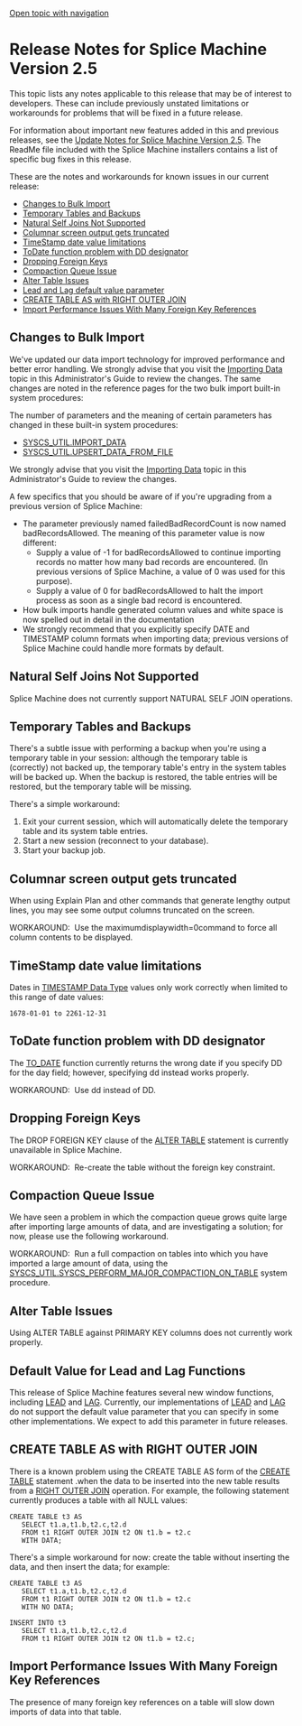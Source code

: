 [Open topic with navigation](../index.html#OnPremise/CurrentReleaseNotes.html)

Release Notes for Splice Machine Version <span class="BasicVariablesSpliceReleaseVersion">2.5</span>
====================================================================================================

This topic lists any notes applicable to this release that may be of interest to developers. These can include previously unstated limitations or workarounds for problems that will be fixed in a future release.

For information about important new features added in this and previous releases, see the [Update Notes for Splice Machine Version 2.5](CurrentUpdateNotes.html).
The <span class="CodeFont">ReadMe</span> file included with the Splice Machine installers contains a list of specific bug fixes in this release.

These are the notes and workarounds for known issues in our current release:

-   <a href="#Changes" class="WithinBook">Changes to Bulk Import</a>
-   [Temporary Tables and Backups](#Temporar)
-   [Natural Self Joins Not Supported](#Natural)
-   [Columnar screen output gets truncated](#Columnar)
-   [TimeStamp date value limitations](#Timestam)
-   [<span class="CodeFont">ToDate</span> function problem with <span class="CodeFont">DD</span> designator](#ToDate())
-   [Dropping Foreign Keys](#Dropping)
-   [Compaction Queue Issue](#Compacti)
-   [Alter Table Issues](#AlterTbl)
-   [<span class="CodeFont">Lead</span> and <span class="CodeFont">Lag</span> default value parameter](#LeadLag)
-   [<span class="CodeFont">CREATE TABLE AS</span> with <span class="CodeFont">RIGHT OUTER JOIN</span>](#CREATET)
-   [Import Performance Issues With Many Foreign Key References](#TooManyForeignKeyRefs)

[]()Changes to Bulk Import
--------------------------

We've updated our data import technology for improved performance and better error handling. We <span class="BoldFont">strongly advise</span> that you visit the [Importing Data](../Shared/Developers/ImportingData.html) topic in this <span class="ItalicFont">Administrator's Guide</span> to review the changes. The same changes are noted in the reference pages for the two bulk import built-in system procedures:

The number of parameters and the meaning of certain parameters has changed in these built-in system procedures:

-   [SYSCS\_UTIL.IMPORT\_DATA](../Shared/SQLReference/BuiltInSysProcs/ImportData.html)
-   [SYSCS\_UTIL.UPSERT\_DATA\_FROM\_FILE](../Shared/SQLReference/BuiltInSysProcs/UpsertDataFromFile.html)

We <span class="BoldFont">strongly advise</span> that you visit the [Importing Data](../Shared/Developers/ImportingData.html) topic in this <span class="ItalicFont">Administrator's Guide</span> to review the changes.

A few specifics that you should be aware of if you're upgrading from a previous version of Splice Machine:

-   The parameter previously named <span class="CodeFont">failedBadRecordCount</span> is now named <span class="CodeFont">badRecordsAllowed</span>. The meaning of this parameter value is now different:
    -   <span class="BoldFont">Supply a value of <span class="CodeBoldFont">-1</span> for <span class="CodeBoldFont">badRecordsAllowed</span> to continue importing records no matter how many bad records are encountered.</span> (In previous versions of Splice Machine, a value of <span class="CodeFont">0</span> was used for this purpose).
    -   <span class="BoldFont">Supply a value of <span class="CodeBoldFont">0</span> for <span class="CodeBoldFont">badRecordsAllowed</span> to halt the import process as soon as a single bad record is encountered.</span>
-   How bulk imports handle generated column values and white space is now spelled out in detail in the documentation
-   We strongly recommend that you explicitly specify <span class="CodeFont">DATE</span> and <span class="CodeFont">TIMESTAMP</span> column formats when importing data; previous versions of Splice Machine could handle more formats by default.

[]()Natural Self Joins Not Supported
------------------------------------

Splice Machine does not currently support <span class="CodeFont">NATURAL SELF JOIN</span> operations.

[]()Temporary Tables and Backups
--------------------------------

There's a subtle issue with performing a backup when you're using a temporary table in your session: although the temporary table is (correctly) not backed up, the temporary table's entry in the system tables will be backed up. When the backup is restored, the table entries will be restored, but the temporary table will be missing.

There's a simple workaround:

1.  Exit your current session, which will automatically delete the temporary table and its system table entries.
2.  Start a new session (reconnect to your database).
3.  Start your backup job.

[]()Columnar screen output gets truncated
-----------------------------------------

When using <span class="CodeFont">Explain Plan</span> and other commands that generate lengthy output lines, you may see some output columns truncated on the screen.

<span class="autonumber"><span class="noteAutoNum">WORKAROUND:  </span></span>Use the <span class="AppCommand">maximumdisplaywidth=0</span>command to force all column contents to be displayed.

[]()TimeStamp date value limitations
------------------------------------

Dates in <span class="CodeFont">[TIMESTAMP Data Type](../Shared/SQLReference/DataTypes/TimeStamp.html)</span> values only work correctly when limited to this range of date values:

    1678-01-01 to 2261-12-31

[]()<span class="CodeFont">ToDate</span> function problem with DD designator
----------------------------------------------------------------------------

The <span class="CodeFont">[TO\_DATE](../Shared/SQLReference/BuiltInFcns/ToDate.html)</span> function currently returns the wrong date if you specify <span class="CodeFont">DD</span> for the day field; however, specifying <span class="CodeFont">dd</span> instead works properly.

<span class="autonumber"><span class="noteAutoNum">WORKAROUND:  </span></span>Use <span class="CodeFont">dd</span> instead of <span class="CodeFont">DD</span>.

[]()Dropping Foreign Keys
-------------------------

The <span class="CodeFont">DROP FOREIGN KEY</span> clause of the <span class="CodeFont">[ALTER TABLE](../Shared/SQLReference/Statements/AlterTable.html)</span> statement is currently unavailable in Splice Machine.

<span class="autonumber"><span class="noteAutoNum">WORKAROUND:  </span></span>Re-create the table without the foreign key constraint.

[]()Compaction Queue Issue
--------------------------

We have seen a problem in which the compaction queue grows quite large after importing large amounts of data, and are investigating a solution; for now, please use the following workaround.

<span class="autonumber"><span class="noteAutoNum">WORKAROUND:  </span></span>Run a full compaction on tables into which you have imported a large amount of data, using the <span class="CodeFont">[SYSCS\_UTIL.SYSCS\_PERFORM\_MAJOR\_COMPACTION\_ON\_TABLE](../Shared/SQLReference/BuiltInSysProcs/PerformMajorCompactionOnTable.html)</span> system procedure.

[]()Alter Table Issues
----------------------

Using <span class="CodeFont">ALTER TABLE</span> against <span class="CodeFont">PRIMARY KEY</span> columns does not currently work properly.

[]()Default Value for Lead and Lag Functions
--------------------------------------------

This release of Splice Machine features several new window functions, including <span class="CodeFont">[LEAD](../Shared/SQLReference/BuiltInFcns/Lead.html)</span> and <span class="CodeFont">[LAG](../Shared/SQLReference/BuiltInFcns/Lag.html)</span>. Currently, our implementations of <span class="CodeFont">[LEAD](../Shared/SQLReference/BuiltInFcns/Lead.html)</span> and <span class="CodeFont">[LAG](../Shared/SQLReference/BuiltInFcns/Lag.html)</span> do not support the default value parameter that you can specify in some other implementations. We expect to add this parameter in future releases.

[]()CREATE TABLE AS with RIGHT OUTER JOIN
-----------------------------------------

There is a known problem using the <span class="CodeFont">CREATE TABLE AS</span> form of the <span class="CodeFont">[CREATE TABLE](../Shared/SQLReference/Statements/CreateTable.html)</span> statement .when the data to be inserted into the new table results from a <span class="CodeFont">[RIGHT OUTER JOIN](../Shared/SQLReference/JoinOps/RightOuterJoin.html)</span> operation. For example, the following statement currently produces a table with all <span class="CodeFont">NULL</span> values:

``` Example
CREATE TABLE t3 AS
   SELECT t1.a,t1.b,t2.c,t2.d
   FROM t1 RIGHT OUTER JOIN t2 ON t1.b = t2.c
   WITH DATA;
```

There's a simple workaround for now: create the table without inserting the data, and then insert the data; for example:

``` Example
CREATE TABLE t3 AS
   SELECT t1.a,t1.b,t2.c,t2.d
   FROM t1 RIGHT OUTER JOIN t2 ON t1.b = t2.c
   WITH NO DATA;

INSERT INTO t3
   SELECT t1.a,t1.b,t2.c,t2.d 
   FROM t1 RIGHT OUTER JOIN t2 ON t1.b = t2.c;
```

[]()Import Performance Issues With Many Foreign Key References
--------------------------------------------------------------

The presence of many foreign key references on a table will slow down imports of data into that table.

 


